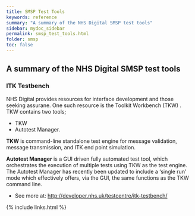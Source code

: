 ```yaml
---
title: SMSP Test Tools
keywords: reference
summary: "A summary of the NHS Digital SMSP test tools"
sidebar: mydoc_sidebar
permalink: smsp_test_tools.html
folder: smsp
toc: false
---
```


## A summary of the NHS Digital SMSP test tools

### ITK Testbench
NHS Digital provides resources for interface development and those seeking assurane. One such resource is the Toolkit Workbench (TKW)
.
TKW contains two tools;
- TKW
- Autotest Manager.

**TKW** is command-line standalone test engine for message validation, message transmission, and ITK end point simulation.

**Autotest Manager** is a GUI driven fully automated test tool, which orchestrates the execution of multiple tests using TKW as the test engine. The Autotest Manager has recently been updated to include a ‘single run’ mode which effectively offers, via the GUI, the same functions as the TKW command line.

- See more at: http://developer.nhs.uk/testcentre/itk-testbench/

{% include links.html %}
